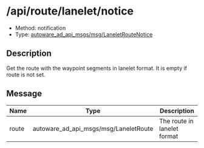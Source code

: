 # /api/route/lanelet/notice

- Method: notification
- Type: [autoware_ad_api_msgs/msg/LaneletRouteNotice](../../../../types/autoware_ad_api_msgs/msg/lanelet_route_notice.md)

## Description

Get the route with the waypoint segments in lanelet format. It is empty if route is not set.

## Message

| Name  | Type                                  | Description                 |
| ----- | ------------------------------------- | --------------------------- |
| route | autoware_ad_api_msgs/msg/LaneletRoute | The route in lanelet format |
